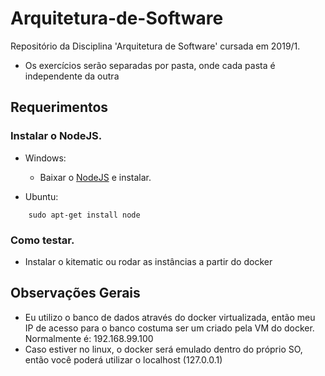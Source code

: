 # Arquitetura-de-Software
Repositório da Disciplina 'Arquitetura de Software' cursada em 2019/1.
- Os exercícios serão separadas por pasta, onde cada pasta é independente da outra

## Requerimentos
### Instalar o NodeJS.
- Windows:
    - Baixar o [NodeJS](https://nodejs.org/en/download/) e instalar.
    
- Ubuntu:
```
    sudo apt-get install node
```

### Como testar.
- Instalar o kitematic ou rodar as instâncias a partir do docker

## Observações Gerais
- Eu utilizo o banco de dados através do docker virtualizada, então meu IP de acesso para o banco costuma ser um criado pela VM do docker. Normalmente é: 192.168.99.100
- Caso estiver no linux, o docker será emulado dentro do próprio SO, então você poderá utilizar o localhost (127.0.0.1)